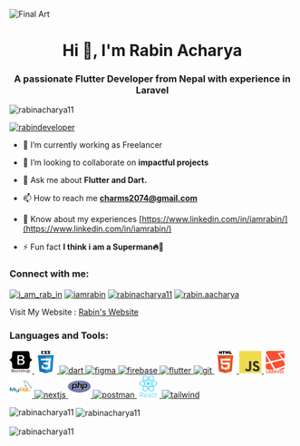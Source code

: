 ![Final Art](https://user-images.githubusercontent.com/72679799/191658014-7622746f-ccdd-46fd-b2de-a4a629817a34.svg)

<h1 align="center">Hi 👋, I'm Rabin Acharya</h1>
<h3 align="center">A passionate Flutter Developer from Nepal with experience in Laravel</h3>

<p align="left"> <img src="https://komarev.com/ghpvc/?username=rabinacharya11&label=Profile%20views&color=0e75b6&style=flat" alt="rabinacharya11" /> </p>

<p align="left"> <a href="https://twitter.com/rabindeveloper" target="blank"><img src="https://img.shields.io/twitter/follow/rabindeveloper?logo=twitter&style=for-the-badge" alt="rabindeveloper" /></a> </p>

- 🔭 I’m currently working as Freelancer

- 👯 I’m looking to collaborate on **impactful projects**

- 💬 Ask me about **Flutter and Dart.**

- 📫 How to reach me **charms2074@gmail.com**

- 📄 Know about my experiences [https://www.linkedin.com/in/iamrabin/](https://www.linkedin.com/in/iamrabin/)

- ⚡ Fun fact **I think i am a Superman🔥🤪**

<h3 align="left">Connect with me:</h3>
<p align="left">
<a href="https://twitter.com/rabindeveloper" target="blank"><img align="center" src="https://raw.githubusercontent.com/rahuldkjain/github-profile-readme-generator/master/src/images/icons/Social/twitter.svg" alt="i_am_rab_in" height="30" width="40" /></a>
<a href="https://linkedin.com/in/iamrabin" target="blank"><img align="center" src="https://raw.githubusercontent.com/rahuldkjain/github-profile-readme-generator/master/src/images/icons/Social/linked-in-alt.svg" alt="iamrabin" height="30" width="40" /></a>
<a href="https://fb.com/rabinacharya11" target="blank"><img align="center" src="https://raw.githubusercontent.com/rahuldkjain/github-profile-readme-generator/master/src/images/icons/Social/facebook.svg" alt="rabinacharya11" height="30" width="40" /></a>
<a href="https://instagram.com/rabin.aacharya" target="blank"><img align="center" src="https://raw.githubusercontent.com/rahuldkjain/github-profile-readme-generator/master/src/images/icons/Social/instagram.svg" alt="rabin.aacharya" height="30" width="40" /></a>
</p>
<p> Visit My Website : <a href ="https://rabinacharya.info.np/" target="_blank" > Rabin's Website </a>

<h3 align="left">Languages and Tools:</h3>
<p align="left"> <a href="https://getbootstrap.com" target="_blank" rel="noreferrer"> <img src="https://raw.githubusercontent.com/devicons/devicon/master/icons/bootstrap/bootstrap-plain-wordmark.svg" alt="bootstrap" width="40" height="40"/> </a> <a href="https://www.w3schools.com/css/" target="_blank" rel="noreferrer"> <img src="https://raw.githubusercontent.com/devicons/devicon/master/icons/css3/css3-original-wordmark.svg" alt="css3" width="40" height="40"/> </a> <a href="https://dart.dev" target="_blank" rel="noreferrer"> <img src="https://www.vectorlogo.zone/logos/dartlang/dartlang-icon.svg" alt="dart" width="40" height="40"/> </a> <a href="https://www.figma.com/" target="_blank" rel="noreferrer"> <img src="https://www.vectorlogo.zone/logos/figma/figma-icon.svg" alt="figma" width="40" height="40"/> </a> <a href="https://firebase.google.com/" target="_blank" rel="noreferrer"> <img src="https://www.vectorlogo.zone/logos/firebase/firebase-icon.svg" alt="firebase" width="40" height="40"/> </a> <a href="https://flutter.dev" target="_blank" rel="noreferrer"> <img src="https://www.vectorlogo.zone/logos/flutterio/flutterio-icon.svg" alt="flutter" width="40" height="40"/> </a> <a href="https://git-scm.com/" target="_blank" rel="noreferrer"> <img src="https://www.vectorlogo.zone/logos/git-scm/git-scm-icon.svg" alt="git" width="40" height="40"/> </a> <a href="https://www.w3.org/html/" target="_blank" rel="noreferrer"> <img src="https://raw.githubusercontent.com/devicons/devicon/master/icons/html5/html5-original-wordmark.svg" alt="html5" width="40" height="40"/> </a> <a href="https://developer.mozilla.org/en-US/docs/Web/JavaScript" target="_blank" rel="noreferrer"> <img src="https://raw.githubusercontent.com/devicons/devicon/master/icons/javascript/javascript-original.svg" alt="javascript" width="40" height="40"/> </a> <a href="https://laravel.com/" target="_blank" rel="noreferrer"> <img src="https://raw.githubusercontent.com/devicons/devicon/master/icons/laravel/laravel-plain-wordmark.svg" alt="laravel" width="40" height="40"/> </a> <a href="https://www.mysql.com/" target="_blank" rel="noreferrer"> <img src="https://raw.githubusercontent.com/devicons/devicon/master/icons/mysql/mysql-original-wordmark.svg" alt="mysql" width="40" height="40"/> </a> <a href="https://nextjs.org/" target="_blank" rel="noreferrer"> <img src="https://cdn.worldvectorlogo.com/logos/nextjs-2.svg" alt="nextjs" width="40" height="40"/> </a> <a href="https://www.php.net" target="_blank" rel="noreferrer"> <img src="https://raw.githubusercontent.com/devicons/devicon/master/icons/php/php-original.svg" alt="php" width="40" height="40"/> </a> <a href="https://postman.com" target="_blank" rel="noreferrer"> <img src="https://www.vectorlogo.zone/logos/getpostman/getpostman-icon.svg" alt="postman" width="40" height="40"/> </a> <a href="https://reactjs.org/" target="_blank" rel="noreferrer"> <img src="https://raw.githubusercontent.com/devicons/devicon/master/icons/react/react-original-wordmark.svg" alt="react" width="40" height="40"/> </a> <a href="https://tailwindcss.com/" target="_blank" rel="noreferrer"> <img src="https://www.vectorlogo.zone/logos/tailwindcss/tailwindcss-icon.svg" alt="tailwind" width="40" height="40"/> </a> </p>

<p><img align="left" src="https://github-readme-stats.vercel.app/api/top-langs?username=rabinacharya11&show_icons=true&locale=en&layout=compact" alt="rabinacharya11" /></p>

<p>&nbsp;<img align="center" src="https://github-readme-stats.vercel.app/api?username=rabinacharya11&show_icons=true&locale=en" alt="rabinacharya11" /></p>

<p><img align="center" src="https://github-readme-streak-stats.herokuapp.com/?user=rabinacharya11&" alt="rabinacharya11" /></p>
